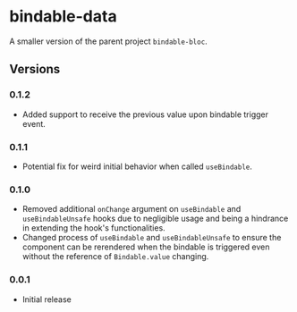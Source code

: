 # bindable-data
A smaller version of the parent project `bindable-bloc`.

## Versions
### 0.1.2
- Added support to receive the previous value upon bindable trigger event.

### 0.1.1
- Potential fix for weird initial behavior when called `useBindable`.

### 0.1.0
- Removed additional `onChange` argument on `useBindable` and `useBindableUnsafe` hooks due to negligible usage and being a hindrance in extending the hook's functionalities.
- Changed process of `useBindable` and `useBindableUnsafe` to ensure the component can be rerendered when the bindable is triggered even without the reference of `Bindable.value` changing.

### 0.0.1
- Initial release
